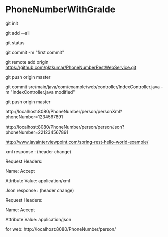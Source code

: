 # PhoneNumberWithGralde

 
 git init
 
 git add --all
 
 git status
 
 git commit -m "first commit"
 
 git remote add origin https://github.com/pktkumar/PhoneNumberRestWebService.git
 
 git push origin master
 
 git commit  src/main/java/com/example/web/controller/IndexController.java -m "IndexController.java modified"
 
 git push origin master
 
 
  
  http://localhost:8080/PhoneNumber/person/personXml?phoneNumber=1234567891
  
  http://localhost:8080/PhoneNumber/person/personJson?phoneNumber=221234567891
  
  http://www.javainterviewpoint.com/spring-rest-hello-world-example/
  
  xml response : (header change)
  
  Request Headers:
  
  Name: Accept
  
  Attribute Value: application/xml
  
  
  
  Json response : (header change)
  
  Request Headers:
  
  Name: Accept
  
  Attribute Value: application/json
  
  for web:
  http://localhost:8080/PhoneNumber/person/
  
  
  
  
  
  
  
  
  
  
 
